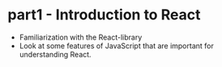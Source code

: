 # part1 - Introduction to React

- Familiarization with the React-library
- Look at some features of JavaScript that are important for understanding React.
